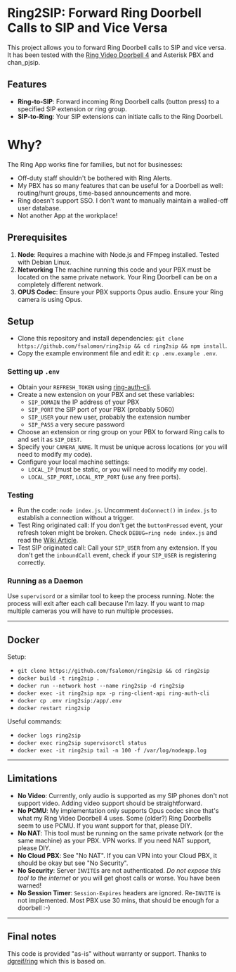 # Ring2SIP: Forward Ring Doorbell Calls to SIP and Vice Versa

This project allows you to forward Ring Doorbell calls to SIP and vice versa. It has been tested with the [Ring Video Doorbell 4](https://ring.com/support/products/doorbells/video-doorbell-4) and Asterisk PBX and chan_pjsip.

## Features

- **Ring-to-SIP**: Forward incoming Ring Doorbell calls (button press) to a specified SIP extension or ring group.
- **SIP-to-Ring**: Your SIP extensions can initiate calls to the Ring Doorbell.

# Why?
The Ring App works fine for families, but not for businesses: 
- Off-duty staff shouldn't be bothered with Ring Alerts.
- My PBX has so many features that can be useful for a Doorbell as well: routing/hunt groups, time-based announcements and more.
- Ring doesn't support SSO. I don't want to manually maintain a walled-off user database.
- Not another App at the workplace!

## Prerequisites

1. **Node**: Requires a machine with Node.js and FFmpeg installed. Tested with Debian Linux.
2. **Networking** The machine running this code and your PBX must be located on the same private network. Your Ring Doorbell can be on a completely different network.
2. **OPUS Codec**: Ensure your PBX supports Opus audio. Ensure your Ring camera is using Opus.

## Setup

- Clone this repository and install dependencies: `git clone https://github.com/fsalomon/ring2sip && cd ring2sip && npm install`.
- Copy the example environment file and edit it: `cp .env.example .env`.

### Setting up `.env`
- Obtain your `REFRESH_TOKEN` using [ring-auth-cli](https://github.com/dgreif/ring/wiki/Refresh-Tokens).
- Create a new extension on your PBX and set these variables:
  - `SIP_DOMAIN` the IP address of your PBX
  - `SIP_PORT` the SIP port of your PBX (probably 5060)
  - `SIP_USER` your new user, probably the extension number
  - `SIP_PASS` a very secure password
- Choose an extension or ring group on your PBX to forward Ring calls to and set it as `SIP_DEST`.
- Specify your `CAMERA_NAME`. It must be unique across locations (or you will need to modify my code).
- Configure your local machine settings:
  - `LOCAL_IP` (must be static, or you will need to modify my code).
  - `LOCAL_SIP_PORT`, `LOCAL_RTP_PORT` (use any free ports).

### Testing
- Run the code: `node index.js`. Uncomment `doConnect()` in `index.js` to establish a connection without a trigger.
- Test Ring originated call: If you don't get the `buttonPressed` event, your refresh token might be broken. Check `DEBUG=ring node index.js` and read the [Wiki Article](https://github.com/dgreif/ring/wiki/Refresh-Tokens).
- Test SIP originated call: Call your `SIP_USER` from any extension. If you don't get the `inboundCall` event, check if your `SIP_USER` is registering correctly.

### Running as a Daemon
Use `supervisord` or a similar tool to keep the process running. Note: the process will exit after each call because I'm lazy. If you want to map multiple cameras you will have to run multiple processes.

---

## Docker

Setup:
- `git clone https://github.com/fsalomon/ring2sip && cd ring2sip`
- `docker build -t ring2sip .`
- `docker run --network host --name ring2sip -d ring2sip`
- `docker exec -it ring2sip npx -p ring-client-api ring-auth-cli`
- `docker cp .env ring2sip:/app/.env`
- `docker restart ring2sip`

Useful commands:
- `docker logs ring2sip`
- `docker exec ring2sip supervisorctl status`
- `docker exec -it ring2sip tail -n 100 -f /var/log/nodeapp.log`

---

## Limitations

- **No Video**: Currently, only audio is supported as my SIP phones don't not support video. Adding video support should be straightforward.
- **No PCMU**: My implementation only supports Opus codec since that's what my Ring Video Doorbell 4 uses. Some (older?) Ring Doorbells seem to use PCMU. If you want support for that, please DIY.
- **No NAT**: This tool must be running on the same private network (or the same machine) as your PBX. VPN works. If you need NAT support, please DIY.
- **No Cloud PBX**: See "No NAT". If you can VPN into your Cloud PBX, it should be okay but see "No Security".
- **No Security**: Server `INVITE`s are not authenticated. *Do not expose this tool to the internet* or you will get ghost calls or worse. You have been warned!
- **No Session Timer**: `Session-Expires` headers are ignored. Re-`INVITE` is not implemented. Most PBX use 30 mins, that should be enough for a doorbell :-)

---

## Final notes
This code is provided "as-is" without warranty or support. Thanks to [dgreif/ring](https://github.com/dgreif/ring) which this is based on.
